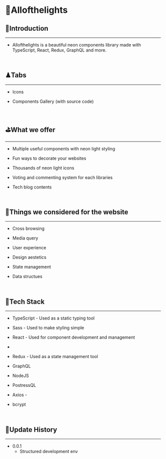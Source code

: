 # 💮Allofthelights

## 🌟Introduction

---

- Allofthelights is a beautiful neon components library made with TypeScript, React, Redux, GraphQL and more.

<br/>

## ♟Tabs

---

- Icons

- Components Gallery (with source code)

<br/>

## ⛳What we offer

---

- Multiple useful components with neon light styling

- Fun ways to decorate your websites

- Thousands of neon light icons

- Voting and commenting system for each libraries

- Tech blog contents

<br/>

## 🎲Things we considered for the website

---

- Cross browsing

- Media query

- User experience

- Design aestetics

- State management

- Data structues

<br/>

## 🔧Tech Stack

---

- TypeScript - Used as a static typing tool

- Sass - Used to make styling simple

- React - Used for component development and management
-
- Redux - Used as a state management tool

- GraphQL

- NodeJS

- PostressQL

- Axios -

- bcrypt

<br/>

## 🎯Update History

---

- 0.0.1
  - Structured development env
